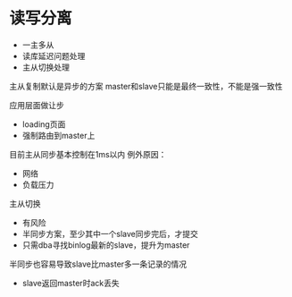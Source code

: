 # 读写分离

- 一主多从
- 读库延迟问题处理
- 主从切换处理

主从复制默认是异步的方案
master和slave只能是最终一致性，不能是强一致性

应用层面做让步
- loading页面
- 强制路由到master上

目前主从同步基本控制在1ms以内
例外原因：
- 网络
- 负载压力

主从切换
- 有风险
- 半同步方案，至少其中一个slave同步完后，才提交
- 只需dba寻找binlog最新的slave，提升为master

半同步也容易导致slave比master多一条记录的情况
- slave返回master时ack丢失

